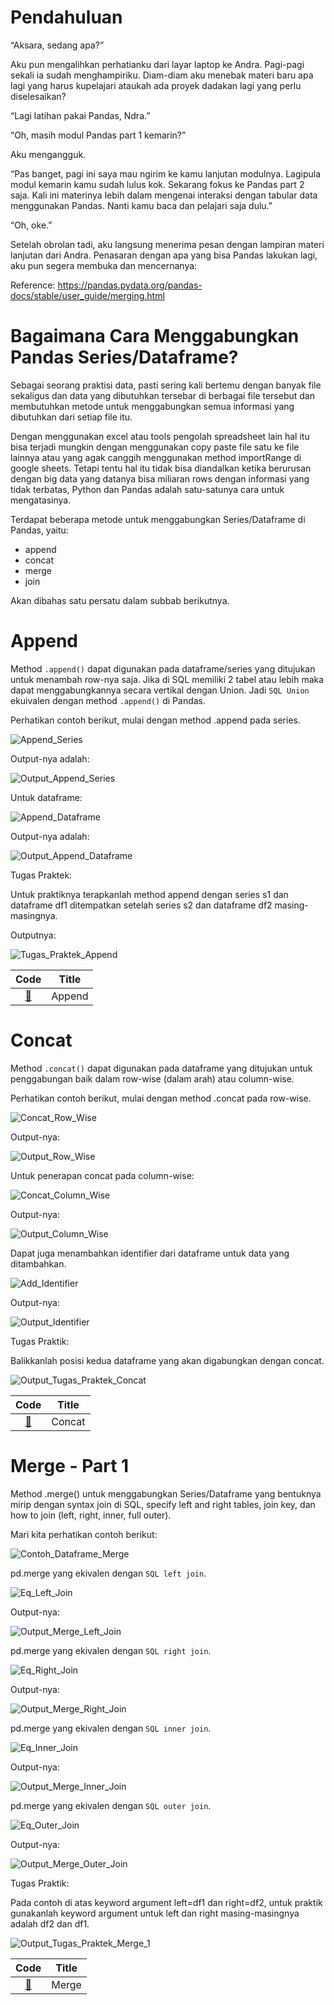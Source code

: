 # Pendahuluan

“Aksara, sedang apa?”

Aku pun mengalihkan perhatianku dari layar laptop ke Andra. Pagi-pagi sekali ia sudah menghampiriku. Diam-diam aku menebak materi baru apa lagi yang harus kupelajari ataukah ada proyek dadakan lagi yang perlu diselesaikan?

“Lagi latihan pakai Pandas, Ndra.”

“Oh, masih modul Pandas part 1 kemarin?”

Aku mengangguk.

“Pas banget, pagi ini saya mau ngirim ke kamu lanjutan modulnya. Lagipula modul kemarin kamu sudah lulus kok. Sekarang fokus ke Pandas part 2 saja. Kali ini materinya lebih dalam mengenai interaksi dengan tabular data menggunakan Pandas. Nanti kamu baca dan pelajari saja dulu.”

“Oh, oke.” 

Setelah obrolan tadi, aku langsung menerima pesan dengan lampiran materi lanjutan dari Andra. Penasaran dengan apa yang bisa Pandas lakukan lagi, aku pun segera membuka dan mencernanya:

Reference: https://pandas.pydata.org/pandas-docs/stable/user_guide/merging.html

# Bagaimana Cara Menggabungkan Pandas Series/Dataframe?
Sebagai seorang praktisi data, pasti sering kali bertemu dengan banyak file sekaligus dan data yang dibutuhkan tersebar di berbagai file tersebut dan membutuhkan metode untuk menggabungkan semua informasi yang dibutuhkan dari setiap file itu.

Dengan menggunakan excel atau tools pengolah spreadsheet lain hal itu bisa terjadi mungkin dengan menggunakan copy paste file satu ke file lainnya atau yang agak canggih menggunakan method importRange di google sheets. Tetapi tentu hal itu tidak bisa diandalkan ketika berurusan dengan big data yang datanya bisa miliaran rows dengan informasi yang tidak terbatas, Python dan Pandas adalah satu-satunya cara untuk mengatasinya.

Terdapat beberapa metode untuk menggabungkan Series/Dataframe di Pandas, yaitu:

- append
- concat
- merge
- join

Akan dibahas satu persatu dalam subbab berikutnya.

# Append
Method `.append()` dapat digunakan pada dataframe/series yang ditujukan untuk menambah row-nya saja. Jika di SQL memiliki 2 tabel atau lebih maka dapat menggabungkannya secara vertikal dengan Union. Jadi `SQL Union` ekuivalen dengan method `.append()` di Pandas.

Perhatikan contoh berikut, mulai dengan method .append pada series.

![Append_Series](img/append-series.png)

Output-nya adalah:

![Output_Append_Series](img/output-append-series.png)

Untuk dataframe:

![Append_Dataframe](img/append-dataframe.png)

Output-nya adalah:

![Output_Append_Dataframe](img/output-append-dataframe.png)

Tugas Praktek:

Untuk praktiknya terapkanlah method append dengan series s1 dan dataframe df1 ditempatkan setelah series s2 dan dataframe df2 masing-masingnya.

Outputnya:

![Tugas_Praktek_Append](img/output-tugas-praktek-append.png)

| Code  |               Title              	|
|:----:	|:--------------------------------:	|
| [📜](https://github.com/bayubagusbagaswara/dqlab-data-engineer/blob/master/7-Data-Manipulation-with-Pandas-Part-2/1-Penggabungan-Series-atau-DataFrame/Append.py) | Append |


# Concat
Method `.concat()` dapat digunakan pada dataframe yang ditujukan untuk penggabungan baik dalam row-wise (dalam arah) atau column-wise.

Perhatikan contoh berikut, mulai dengan method .concat pada row-wise.

![Concat_Row_Wise](img/concat-row-wise.png)

Output-nya:

![Output_Row_Wise](img/output-concat-row-wise.png)

Untuk penerapan concat pada column-wise:

![Concat_Column_Wise](img/concat-column-wise.png)

Output-nya:

![Output_Column_Wise](img/output-concat-column-wise.png)

Dapat juga menambahkan identifier dari dataframe untuk data yang ditambahkan.

![Add_Identifier](img/add-identifier.png)

Output-nya:

![Output_Identifier](img/output-identifier.png)

Tugas Praktik:

Balikkanlah posisi kedua dataframe yang akan digabungkan dengan concat. 

![Output_Tugas_Praktek_Concat](img/output-tugas-praktek-concat.png)

| Code  |               Title              	|
|:----:	|:--------------------------------:	|
| [📜](https://github.com/bayubagusbagaswara/dqlab-data-engineer/blob/master/7-Data-Manipulation-with-Pandas-Part-2/1-Penggabungan-Series-atau-DataFrame/Concat.py) | Concat |

# Merge - Part 1
Method .merge() untuk menggabungkan Series/Dataframe yang bentuknya mirip dengan syntax join di SQL, specify left and right tables, join key, dan how to join (left, right, inner, full outer).

Mari kita perhatikan contoh berikut:

![Contoh_Dataframe_Merge](img/contoh-dataframe-merge.png)

pd.merge yang ekivalen dengan `SQL left join`.

![Eq_Left_Join](img/pd-merge-eq-left-join.png)

Output-nya:

![Output_Merge_Left_Join](img/output-merge-eq-left-join.png)

pd.merge yang ekivalen dengan `SQL right join`.

![Eq_Right_Join](img/pd-merge-eq-right-join.png)

Output-nya:

![Output_Merge_Right_Join](img/output-merge-eq-right-join.png)

pd.merge yang ekivalen dengan `SQL inner join`.

![Eq_Inner_Join](img/pd-merge-eq-inner-join.png)

Output-nya:

![Output_Merge_Inner_Join](img/output-merge-eq-inner-join.png)

pd.merge yang ekivalen dengan `SQL outer join`.

![Eq_Outer_Join](img/output-merge-eq-outer-join.png)

Output-nya:

![Output_Merge_Outer_Join](img/output-merge-eq-outer-join.png)

Tugas Praktik:

Pada contoh di atas keyword argument left=df1 dan right=df2, untuk praktik gunakanlah keyword argument untuk left dan right masing-masingnya adalah df2 dan df1.

![Output_Tugas_Praktek_Merge_1](img/output-tugas-praktek-merge-1.png)

| Code  |               Title              	|
|:----:	|:--------------------------------:	|
| [📜](https://github.com/bayubagusbagaswara/dqlab-data-engineer/blob/master/7-Data-Manipulation-with-Pandas-Part-2/1-Penggabungan-Series-atau-DataFrame/Merge.py) | Merge |